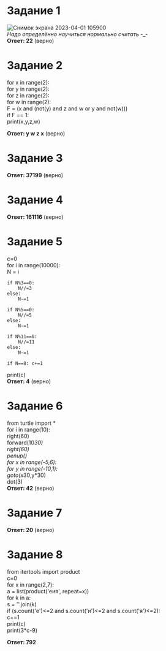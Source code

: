 # Задание 1
![Снимок экрана 2023-04-01 105900](https://user-images.githubusercontent.com/114387952/229264815-842f7c32-b419-4f53-892a-436017768c6b.png)  
_Надо определённо научиться нормально считать_ -_-  
**Ответ: 22** (верно)  
  
# Задание 2

for x in range(2):  
    for y in range(2):  
        for z in range(2):  
            for w in range(2):  
                F = (x and (not(y) and z and w or y and not(w)))  
                if F == 1:  
                    print(x,y,z,w)  
                      
**Ответ: y w z x** (верно)
  
# Задание 3
**Ответ: 37199** (верно)
  
# Задание 4
**Ответ: 161116** (верно)
# Задание 5
c=0  
for i in range(10000):  
    N = i  
      
    if N%3==0:  
        N//=3  
    else:  
        N-=1  
          
    if N%5==0:  
        N//=5  
    else:  
        N-=1  
  
    if N%11==0:  
        N//=11  
    else:  
        N-=1  
  
    if N==8: c+=1  
print(c)  
**Ответ: 4** (верно)
  
# Задание 6  
from turtle import *  
for i in range(10):  
    right(60)  
    forward(10*30)  
    right(60)  
penup()  
for x in range(-5,6):  
    for y in range(-10,1):  
        goto(x*30,y*30)  
        dot(3)  
**Ответ: 42** (верно)  
  
# Задание 7
**Ответ: 20** (верно)  

# Задание 8
from itertools import product  
c=0  
for x in range(2,7):  
    a = list(product('еия', repeat=x))  
    for k in a:  
        s = ''.join(k)  
        if (s.count('е')<=2 and s.count('и')<=2 and s.count('я')<=2):  
            c+=1  
    print(c)  
print(3*c-9)  
  
**Ответ: 792**  
